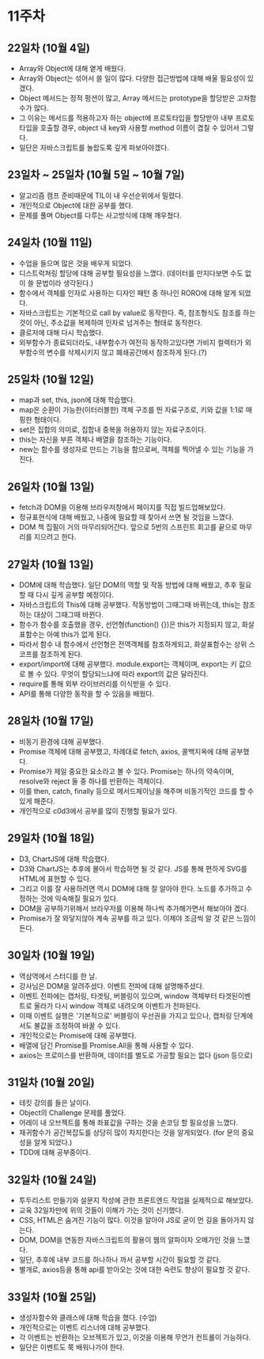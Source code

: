 # 11주차

## 22일차 (10월 4일)
 - Array와 Object에 대해 옅게 배웠다.
 - Array와 Object는 섞어서 쓸 일이 많다. 다양한 접근방법에 대해 배울 필요성이 있겠다.
 - Object 메서드는 정적 펑션이 많고, Array 메서드는 prototype을 할당받은 고차함수가 많다.
 - 그 이유는 메서드를 적용하고자 하는 object에 프로토타입을 할당받아 내부 프로토타입을 호출할 경우, object 내 key와 사용할 method 이름이 겹칠 수 있어서 그렇다.
 - 일단은 자바스크립트를 놀랍도록 깊게 파보아야겠다.

## 23일차 ~ 25일차 (10월 5일 ~ 10월 7일)
 - 알고리즘 캠프 준비때문에 TIL이 내 우선순위에서 밀렸다.
 - 개인적으로 Object에 대한 공부를 했다.
 - 문제를 풀며 Object를 다루는 사고방식에 대해 깨우쳤다.

## 24일차 (10월 11일)
 - 수업을 들으며 많은 것을 배우게 되었다.
 - 디스트럭쳐링 할당에 대해 공부할 필요성을 느꼈다. (데이터를 만지다보면 수도 없이 쓸 문법이라 생각된다.)
 - 함수에서 객체를 인자로 사용하는 디자인 패턴 중 하나인 RORO에 대해 알게 되었다.
 - 자바스크립트는 기본적으로 call by value로 동작한다. 즉, 참조형식도 참조를 하는것이 아닌, 주소값을 복제하여 인자로 넘겨주는 형태로 동작한다.
 - 클로저에 대해 다시 학습했다.
 - 외부함수가 종료되더라도, 내부함수가 여전히 동작하고있다면 가비지 컬렉터가 외부함수의 변수를 삭제시키지 않고 폐쇄공간에서 참조하게 된다.(?)

## 25일차 (10월 12일)
 - map과 set, this, json에 대해 학습했다.
 - map은 순환이 가능한(이터러블한) 객체 구조를 띈 자료구조로, 키와 값을 1:1로 매핑한 형태이다.
 - set은 집합의 의미로, 집합내 중복을 허용하지 않는 자료구조이다.
 - this는 자신을 부른 객체나 배열을 참조하는 기능이다.
 - new는 함수를 생성자로 만드는 기능을 함으로써, 객체를 찍어낼 수 있는 기능을 가진다. 

## 26일차 (10월 13일)
 - fetch과 DOM을 이용해 브라우저창에서 페이지를 직접 빌드업해보았다.
 - 정규표현식에 대해 배웠고, 나중에 필요할 때 찾아서 쓰면 될 것임을 느꼈다.
 - DOM 책 집필이 거의 마무리되어간다. 앞으로 5번의 스프린트 회고를 끝으로 마무리를 지으려고 한다.

## 27일차 (10월 13일)
 - DOM에 대해 학습했다. 일단 DOM의 역할 및 작동 방법에 대해 배웠고, 추후 필요할 때 다시 깊게 공부할 예정이다.
 - 자바스크립트의 This에 대해 공부했다. 작동방법이 그때그때 바뀌는데, this는 참조하는 대상이 그때그때 바뀐다.
 - 함수가 함수를 호출했을 경우, 선언형(function() {})은 this가 지정되지 않고, 화살표함수는 아예 this가 없게 된다.
 - 따라서 함수 내 함수에서 선언형은 전역객체를 참조하게되고, 화살표함수는 상위 스코프를 참조하게 된다.
 - export/import에 대해 공부했다. module.export는 객체이며, export는 키 값으로 볼 수 있다. 무엇이 할당되느냐에 따라 export의 값은 달라진다.
 - require를 통해 외부 라이브러리를 이식받을 수 있다.
 - API를 통해 다양한 동작을 할 수 있음을 배웠다.

## 28일차 (10월 17일)
 - 비동기 환경에 대해 공부했다.
 - Promise 객체에 대해 공부했고, 차례대로 fetch, axios, 콜백지옥에 대해 공부했다.
 - Promise가 제일 중요한 요소라고 볼 수 있다. Promise는 하나의 약속이며, resolve와 reject 둘 중 하나를 반환하는 객체이다.
 - 이를 then, catch, finally 등으로 메서드체이닝을 해주며 비동기적인 코드를 할 수 있게 해준다.
 - 개인적으로 c0d3에서 공부를 많이 진행할 필요가 있다.

## 29일차 (10월 18일)
 - D3, ChartJS에 대해 학습했다.
 - D3와 ChartJS는 추후에 몰아서 학습하면 될 것 같다. JS를 통해 편하게 SVG를 HTML에 표현할 수 있다.
 - 그리고 이를 잘 사용하려면 역시 DOM에 대해 잘 알아야 한다. 노드를 추가하고 수정하는 것에 익숙해질 필요가 있다.
 - DOM을 공부하기위해서 브라우저를 이용해 하나씩 추가해가면서 해보아야 겠다.
 - Promise가 잘 와닿지않아 계속 공부를 하고 있다. 이제야 조금씩 알 것 같은 느낌이 든다.

## 30일차 (10월 19일)
 - 역삼역에서 스터디를 한 날.
 - 강사님은 DOM을 알려주셨다. 이벤트 전파에 대해 설명해주셨다.
 - 이벤트 전파에는 캡처링, 타겟팅, 버블링이 있으며, window 객체부터 타겟된이벤트로 올라가 다시 window 객체로 내려오며 이벤트가 전파된다.
 - 이때 이벤트 실행은 '기본적으로' 버블링이 우선권을 가지고 있으나, 캡처링 단계에서도 불값을 조정하여 바꿀 수 있다.
 - 개인적으로는 Promise에 대해 공부했다.
 - 배열에 담긴 Promise를 Promise.All을 통해 사용할 수 있다.
 - axios는 프로미스를 반환하며, 데이터를 별도로 가공할 필요는 없다 (json 등으로)

## 31일차 (10월 20일)
 - 테킷 강의를 들은 날이다.
 - Object의 Challenge 문제를 풀었다.
 - 어레이 내 오브젝트를 통해 좌표값을 구하는 것을 손코딩 할 필요성을 느꼈다.
 - 재귀함수가 공간복잡도를 상당히 많이 차지한다는 것을 알게되었다. (for 문의 중요성을 알게 되었다.)
 - TDD에 대해 공부중이다.

## 32일차 (10월 24일)
 - 투두리스트 만들기와 설문지 작성에 관한 프론트엔드 작업을 실제적으로 해보았다.
 - 교육 32일차만에 위의 것들이 이해가 가는 것이 신기했다.
 - CSS, HTML은 숨겨진 기능이 많다. 이것을 알아야 JS로 굳이 먼 길을 돌아가지 않는다.
 - DOM, DOM을 연동한 자바스크립트의 활용이 웹의 알파이자 오메가인 것을 느꼈다.
 - 일단, 추후에 내부 코드를 하나하나 까서 공부할 시간이 필요할 것 같다.
 - 별개로, axios등을 통해 api를 받아오는 것에 대한 숙련도 향상이 필요할 것 같다.

## 33일차 (10월 25일)
 - 생성자함수와 클래스에 대해 학습을 했다. (수업)
 - 개인적으로는 이벤트 리스너에 대해 공부했다.
 - 각 이벤트는 반환하는 오브젝트가 있고, 이것을 이용해 무언가 컨트롤이 가능하다.
 - 일단은 이벤트도 쭉 배워나가야 한다.
